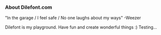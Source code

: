 ### About Dilefont.com

"In the garage / I feel safe / No one laughs about my ways" -Weezer

Dilefont is my playground. Have fun and create wonderful things :) Testing...
